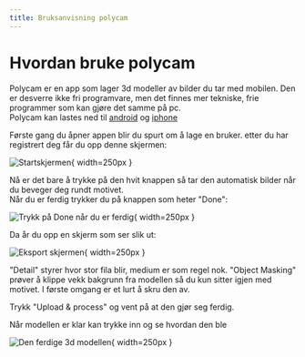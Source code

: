 ```yaml
---
title: Bruksanvisning polycam
---
```

# Hvordan bruke polycam
Polycam er en app som lager 3d modeller av bilder du tar med mobilen. Den er desverre ikke fri programvare, men det finnes mer tekniske, frie programmer som kan gjøre det samme på pc.  
Polycam kan lastes ned til [android](https://play.google.com/store/apps/details?id=ai.polycam) og [iphone](https://apps.apple.com/no/app/polycam-3d-scanner-lidar-360/id1532482376)

Første gang du åpner appen blir du spurt om å lage en bruker. etter du har registrert deg får du opp denne skjermen:  

![Startskjermen](../bilder/polycam/start.png){ width=250px }

Nå er det bare å trykke på den hvit knappen så tar den automatisk bilder når du beveger deg rundt motivet.  
Når du er ferdig trykker du på knappen som heter "Done": 
 
![Trykk på Done når du er ferdig](../bilder/polycam/record.png){ width=250px }

Da år du opp en skjerm som ser slik ut: 
 
![Eksport skjermen](../bilder/polycam/eksport.png){ width=250px }

"Detail" styrer hvor stor fila blir, medium er som regel nok. "Object Masking" prøver å klippe vekk bakgrunn fra modellen så du kun sitter igjen med motivet. I første omgang er et lurt å skru den av.

Trykk "Upload & process" og vent på at den gjør seg ferdig.

Når modellen er klar kan trykke inn og se hvordan den ble

![Den ferdige 3d modellen](../bilder/polycam/ferdig.png){ width=250px }